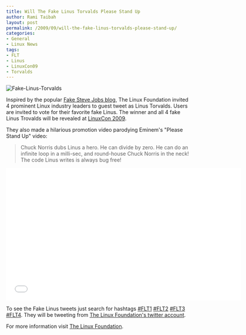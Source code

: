 ```yaml
---
title: Will The Fake Linus Torvalds Please Stand Up
author: Rami Taibah
layout: post
permalink: /2009/09/will-the-fake-linus-torvalds-please-stand-up/
categories:
- General
- Linux News
tags:
- FLT
- Linus
- LinuxCon09
- Torvalds
---
```


![Fake-Linus-Torvalds](../../../i//Fake-Linus-Torvalds.jpg)

Inspired by the popular [Fake Steve Jobs blog](http://www.fakesteve.net/), The Linux Foundation invited 4 prominent Linux industry leaders to guest tweet as Linus Torvalds. Users are invited to vote for their favorite fake Linus. The winner and all 4 fake Linus Trovalds will be revealed at [LinuxCon 2009](http://events.linuxfoundation.org/events/linuxcon).

They also made a hilarious promotion video parodying Eminem's "Please Stand Up" video:

> Chuck Norris dubs Linus a hero. He can divide by zero. He can do an infinite loop in a milli-sec, and round-house Chuck Norris in the neck! The code Linus writes is always bug free!

<iframe width="640" height="360" src="//www.youtube.com/embed/uPmeC_pykH0" frameborder="0" allowfullscreen></iframe>

To see the Fake Linus tweets just search for hashtags [\#FLT1](https://twitter.com/search?q=%23FLT1&src=typd) [\#FLT2](https://twitter.com/search?q=%23FLT2&src=typd) [\#FLT3](https://twitter.com/search?q=%23FLT3&src=typd) [\#FLT4](https://twitter.com/search?q=%23FLT4&src=typd). They will be tweeting from [The Linux Foundation's twitter account](http://twitter.com/linuxfoundation).


For more information visit [The Linux Foundation](http://www.linux.com/fakelinustorvalds).
